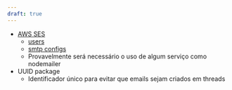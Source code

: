 ```yaml
---
draft: true
---
```




- [AWS SES](https://us-east-2.console.aws.amazon.com/ses/home?region=us-east-2#/account)
	- [users](https://us-east-1.console.aws.amazon.com/iamv2/home#/users)
	- [smtp configs](https://us-east-2.console.aws.amazon.com/ses/home?region=us-east-2#/smtp)
	- Provavelmente será necessário o uso de algum serviço como nodemailer
- UUID package
	- Identificador único para evitar que emails sejam criados em threads
